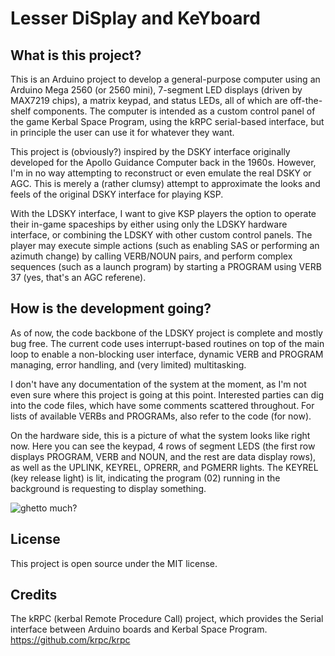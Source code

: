# Lesser DiSplay and KeYboard

## What is this project? 

This is an Arduino project to develop a general-purpose computer using an Arduino Mega 2560 (or 2560 mini), 7-segment LED displays (driven by MAX7219 chips), a matrix keypad, and status LEDs, all of which are off-the-shelf components. The computer is intended as a custom control panel of the game Kerbal Space Program, using the kRPC serial-based interface, but in principle the user can use it for whatever they want. 

This project is (obviously?) inspired by the DSKY interface originally developed for the Apollo Guidance Computer back in the 1960s. However, I'm in no way attempting to reconstruct or even emulate the real DSKY or AGC. This is merely a (rather clumsy) attempt to approximate the looks and feels of the original DSKY interface for playing KSP. 

With the LDSKY interface, I want to give KSP players the option to operate their in-game spaceships by either using only the LDSKY hardware interface, or combining the LDSKY with other custom control panels. The player may execute simple actions (such as enabling SAS or performing an azimuth change) by calling VERB/NOUN pairs, and perform complex sequences (such as a launch program) by starting a PROGRAM using VERB 37 (yes, that's an AGC referene). 

## How is the development going? 

As of now, the code backbone of the LDSKY project is complete and mostly bug free. The current code uses interrupt-based routines on top of the main loop to enable a non-blocking user interface, dynamic VERB and PROGRAM managing, error handling, and (very limited) multitasking. 

I don't have any documentation of the system at the moment, as I'm not even sure where this project is going at this point. Interested parties can dig into the code files, which have some comments scattered throughout. For lists of available VERBs and PROGRAMs, also refer to the code (for now). 

On the hardware side, this is a picture of what the system looks like right now. Here you can see the keypad, 4 rows of segment LEDS (the first row displays PROGRAM, VERB and NOUN, and the rest are data display rows), as well as the UPLINK, KEYREL, OPRERR, and PGMERR lights. The KEYREL (key release light) is lit, indicating the program (02) running in the background is requesting to display something. 

![ghetto much?](https://i.imgur.com/aGGRWeA.jpg "LDSKY in development")

## License
This project is open source under the MIT license. 

## Credits
The kRPC (kerbal Remote Procedure Call) project, which provides the Serial interface between Arduino boards and Kerbal Space Program. https://github.com/krpc/krpc 
